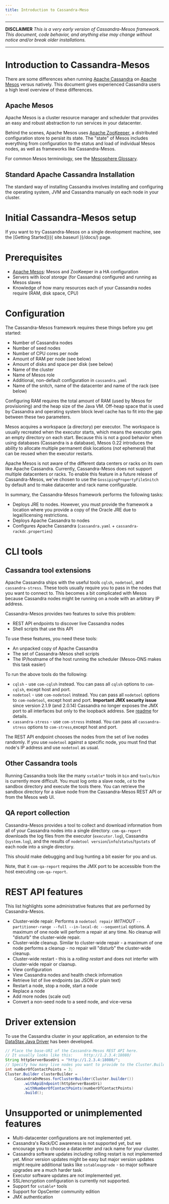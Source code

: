 ```yaml
---
title: Introduction to Cassandra-Meso
---
```


------------

**DISCLAIMER**
_This is a very early version of Cassandra-Mesos framework. This document, code behavior, and anything else may change without notice and/or break older installations._

------------

# Introduction to Cassandra-Mesos

There are some differences when running [Apache Cassandra] on [Apache Mesos] versus natively. This document gives experienced Cassandra users a high level overview of these differences.

## Apache Mesos

Apache Mesos is a cluster resource manager and scheduler that provides an easy and robust abstraction to run services in your datacenter.

Behind the scenes, Apache Mesos uses [Apache ZooKeeper], a distributed configuration store to persist its state. The "state" of Mesos includes everything from configuration to the status and load of individual Mesos nodes, as well as frameworks like Cassandra-Mesos.

For common Mesos terminology, see the [Mesosphere Glossary](http://mesosphere.com/docs/reference/glossary/).

## Standard Apache Cassandra Installation

The standard way of installing Cassandra involves installing and configuring the operating system, JVM and Cassandra manually on each node in your cluster.

# Initial Cassandra-Mesos setup

If you want to try Cassandra-Mesos on a single development machine, see the [Getting Started]({{ site.baseurl }}/docs/) page.

# Prerequisites

* [Apache Mesos]: Mesos and ZooKeeper in a HA configuration
* Servers with *local storage* (for Cassandra) configured and running as Mesos slaves
* Knowledge of how many resources each of your Cassandra nodes require (RAM, disk space, CPU)

# Configuration

The Cassandra-Mesos framework requires these things before you get started:

* Number of Cassandra nodes
* Number of seed nodes
* Number of CPU cores per node
* Amount of RAM per node (see below)
* Amount of disks and space per disk (see below)
* Name of the cluster
* Name of Mesos role
* Additional, non-default configuration in `cassandra.yaml`
* Name of the snitch, name of the datacenter and name of the rack (see below)

Configuring RAM requires the total amount
of RAM (used by Mesos for provisioning) and the heap size of the Java VM. Off-heap space that is used by Cassandra and
operating system block level cache has to fit into the gap between these two parameters.

Mesos acquires a workspace (a directory) per executor. The workspace is usually recreated when the
executor starts, which means the executor gets an empty directory on each start. Because this is not a good
behavior when using databases (Cassandra is a database), Mesos 0.22 introduces the ability to allocate
multiple permanent disk locations (*not* ephemeral) that can be reused when the executor restarts.

Apache Mesos is not aware of the different data centers or racks on its own like Apache Cassandra. Currently, 
Cassandra-Mesos does not support multiple datacenters or racks. To enable this feature in  a future release of
Cassandra-Mesos, we've chosen to use the `GossipingPropertyFileSnitch` by default and to make datacenter and
rack name configurable.

In summary, the Cassandra-Mesos framework performs the following tasks:

* Deploys JRE to nodes. However, you must provide the framework a location where you provide a copy of the Oracle
  JRE due to legal/licensing restrictions.
* Deploys Apache Cassandra to nodes
* Configures Apache Cassandra (`cassandra.yaml` + `cassandra-rackdc.properties`)

# CLI tools

## Cassandra tool extensions

Apache Cassandra ships with the useful tools `cqlsh`, `nodetool`, and `cassandra-stress`. These tools usually require you
to pass in the nodes that you want to connect to. This becomes a bit complicated with Mesos because Cassandra nodes might
be running on a node with an arbitrary IP address.

Cassandra-Mesos provides two features to solve this problem:

* REST API endpoints to discover live Cassandra nodes
* Shell scripts that use this API

To use these features, you need these tools:
 
* An unpacked copy of Apache Cassandra
* The set of Cassandra-Mesos shell scripts
* The IP/hostname of the host running the scheduler (Mesos-DNS makes this task easier)

To run the above tools do the following:

* `cqlsh` - use `com-cqlsh` instead. You can pass all `cqlsh` options to `com-cqlsh`, except host and port.
* `nodetool` - use `com-nodetool` instead. You can pass all `nodetool` options to `com-nodetool`, except host and port.
  **Important JMX security issue** since version 2.1.9 (and 2.0.14) Cassandra no longer exposes the JMX port to all
  interfaces but only to the loopback address. See [readme](https://github.com/mesosphere/cassandra-mesos/blob/master/README.md) for details.
* `cassandra-stress` - use `com-stress` instead. You can pass all `cassandra-stress` options to `com-stress`,except host and port.

The REST API endpoint chooses the nodes from the set of live nodes randomly. If you use `nodetool`
against a specific node, you must find that node's IP address and use `nodetool` as usual.

## Other Cassandra tools

Running Cassandra tools like the many `sstable*` tools in `bin` and `tools/bin` is currently more difficult.
You must log onto a slave node, `cd` to the sandbox directory and execute the tools there.
You can retrieve the sandbox directory for a slave node from the Cassandra-Mesos REST API or from the Mesos web UI.

## QA report collection

Cassandra-Mesos provides a tool to collect and download information from all of your Cassandra nodes into 
a single directory. `com-qa-report` downloads the log files from the executor (`executor.log`), Cassandra
(`system.log`), and the results of `nodetool version`/`info`/`status`/`tpstats` of each node into a single
directory.

This should make debugging and bug hunting a bit easier for you and us.

Note, that it `com-qa-report` requires the JMX port to be accessible from the host executing `com-qa-report`.  

# REST API features

This list highlights some administrative features that are performed by Cassandra-Mesos.

* Cluster-wide repair. Performs a `nodetool repair` *WITHOUT* 
  `--partitioner-range --full --in-local-dc --sequential` options. A maximum of one node will perform a repair at any
  time. No cleanup will "disturb" the cluster-wide repair.
* Cluster-wide cleanup. Similar to cluster-wide repair - a maximum of one node performs a cleanup - no
  repair will "disturb" the cluster-wide cleanup.
* Cluster-wide restart - this is a _rolling restart_ and does not interfer with cluster-wide repair or claanup.
* View configuration
* View Cassandra nodes and health check information
* Retrieve list of live endpoints (as JSON or plain text)
* Restart a node, stop a node, start a node
* Replace a node
* Add more nodes (scale out)
* Convert a non-seed node to a seed node, and vice-versa

# Driver extension

To use the Cassandra cluster in your application, an extension to the [DataStax Java Driver] has been
developed.

```java
// Place the base-URI of the Cassandra-Mesos REST API here.
// It usually looks like this:     http://1.2.3.4:18080/
String httpServerBaseUri = "http://1.2.3.4:18080/";
// Specify how many live nodes you want to provide to the Cluster.Builder instance.
int numberOfContactPoints = 3;
Cluster.Builder clusterBuilder =
    CassandraOnMesos.forClusterBuilder(Cluster.builder())
        .withApiEndpoint(httpServerBaseUri)
        .withNumberOfContactPoints(numberOfContactPoints)
        .build();
```

# Unsupported or unimplemented features

* Multi-datacenter configurations are not implemented yet.
* Cassandra's Rack/DC awareness is not supported yet, but we encourage you to choose a datacenter and rack name for your cluster.
* Cassandra software updates including rolling restart is not implemented yet. Minor version updates might be easy but major version updates might require additional tasks like `sstableupgrade` - so major software upgrades are a much harder task.
* Executor software updates are not implemented yet.
* SSL/encryption configuration is currently not supported.
* Support for `sstable*` tools
* Support for OpsCenter community edition
* JMX authentication

[Apache Cassandra]: http://cassandra.apache.org/
[Apache Mesos]: http://mesos.apache.org/
[Apache ZooKeeper]: http://zookeeper.apache.org/
[Marathon]: https://mesosphere.github.io/marathon/
[Mesos-DNS]: https://mesosphere.github.io/mesos-dns/
[DataStax Java Driver]: https://datastax.github.io/java-driver/